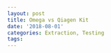 ```yaml
---
layout: post
title: Omega vs Qiagen Kit
date: '2018-08-01'
categories: Extraction, Testing
tags: 
---
```

